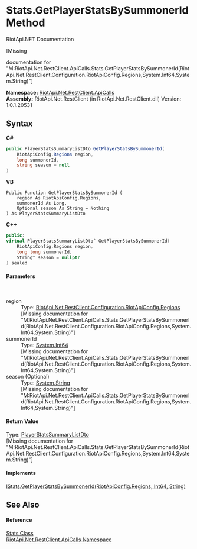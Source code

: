 # Stats.GetPlayerStatsBySummonerId Method 
RiotApi.NET Documentation 

\[Missing <summary> documentation for "M:RiotApi.Net.RestClient.ApiCalls.Stats.GetPlayerStatsBySummonerId(RiotApi.Net.RestClient.Configuration.RiotApiConfig.Regions,System.Int64,System.String)"\]

**Namespace:**&nbsp;<a href="ce503962-9d76-4097-585e-86aa8997f5c3">RiotApi.Net.RestClient.ApiCalls</a><br />**Assembly:**&nbsp;RiotApi.Net.RestClient (in RiotApi.Net.RestClient.dll) Version: 1.0.1.20531

## Syntax

**C#**<br />
``` C#
public PlayerStatsSummaryListDto GetPlayerStatsBySummonerId(
	RiotApiConfig.Regions region,
	long summonerId,
	string season = null
)
```

**VB**<br />
``` VB
Public Function GetPlayerStatsBySummonerId ( 
	region As RiotApiConfig.Regions,
	summonerId As Long,
	Optional season As String = Nothing
) As PlayerStatsSummaryListDto
```

**C++**<br />
``` C++
public:
virtual PlayerStatsSummaryListDto^ GetPlayerStatsBySummonerId(
	RiotApiConfig.Regions region, 
	long long summonerId, 
	String^ season = nullptr
) sealed
```


#### Parameters
&nbsp;<dl><dt>region</dt><dd>Type: <a href="4d977124-7072-aed6-d4c3-44de17e37ee2">RiotApi.Net.RestClient.Configuration.RiotApiConfig.Regions</a><br />\[Missing <param name="region"/> documentation for "M:RiotApi.Net.RestClient.ApiCalls.Stats.GetPlayerStatsBySummonerId(RiotApi.Net.RestClient.Configuration.RiotApiConfig.Regions,System.Int64,System.String)"\]</dd><dt>summonerId</dt><dd>Type: <a href="http://msdn2.microsoft.com/en-us/library/6yy583ek" target="_blank">System.Int64</a><br />\[Missing <param name="summonerId"/> documentation for "M:RiotApi.Net.RestClient.ApiCalls.Stats.GetPlayerStatsBySummonerId(RiotApi.Net.RestClient.Configuration.RiotApiConfig.Regions,System.Int64,System.String)"\]</dd><dt>season (Optional)</dt><dd>Type: <a href="http://msdn2.microsoft.com/en-us/library/s1wwdcbf" target="_blank">System.String</a><br />\[Missing <param name="season"/> documentation for "M:RiotApi.Net.RestClient.ApiCalls.Stats.GetPlayerStatsBySummonerId(RiotApi.Net.RestClient.Configuration.RiotApiConfig.Regions,System.Int64,System.String)"\]</dd></dl>

#### Return Value
Type: <a href="a9f0f494-0910-b725-9095-4e4a4de51c8f">PlayerStatsSummaryListDto</a><br />\[Missing <returns> documentation for "M:RiotApi.Net.RestClient.ApiCalls.Stats.GetPlayerStatsBySummonerId(RiotApi.Net.RestClient.Configuration.RiotApiConfig.Regions,System.Int64,System.String)"\]

#### Implements
<a href="0a00ed75-d92a-e3cd-75e6-28ab0153e7d5">IStats.GetPlayerStatsBySummonerId(RiotApiConfig.Regions, Int64, String)</a><br />

## See Also


#### Reference
<a href="c4043aeb-141f-4aa7-a58d-9b7ff8d5cb34">Stats Class</a><br /><a href="ce503962-9d76-4097-585e-86aa8997f5c3">RiotApi.Net.RestClient.ApiCalls Namespace</a><br />